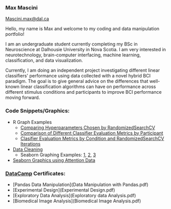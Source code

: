 ### Max Mascini
[Mascini.max@dal.ca](mailto:mascini.max@dal.ca)

Hello, my name is Max and welcome to my coding and data manipulation portfolio!

I am an undergraduate student currently completing my BSc in Neuroscience at Dalhousie University in Nova Scotia.
I am very interested in neurotechnology, brain-computer interfacing, machine learning, classification, and data visualization. 

Currently, I am doing an independent project investigating different linear classifiers' performance using data collected with a novel hybrid BCI paradigm. The goal is to give general advice on the differences that well-known linear classification algorithms can have on performance across different stimulus conditions and participants to improve BCI performance moving forward. 

### Code Snippets/Graphics:
- R Graph Examples
  - [Comparing Hyperparameters Chosen by RandomizedSearchCV](GvqmU6h.png)
  - [Comparison of Different Classifier Evaluation Metrics by Participant](Mq1AVZC.png)
  - [Clasifier Evaluation Metrics by Condition and RandomizedSearchCV Iterations](5y3M0YE.png)
- [Data Cleaning](Data_cleaning.md)
  - Seaborn Graphing Examples: [1](Bias_RTs.png), [2](Error-rates.png), [3](RT-distribution.png)
- [Seaborn Graphics using Attention Data](https://github.com/Skr0ut/3131-3505-Data)

### [DataCamp](https://datacamp.com) Certificates:
- [Pandas Data Manipulation](Data Manipulation with Pandas.pdf)
- [Experimental Design](Experimental Design.pdf)
- [Exploratory Data Analysis](Exploratory data Analysis.pdf)
- [Biomedical Image Analysis](Biomedical Image Analysis.pdf)

